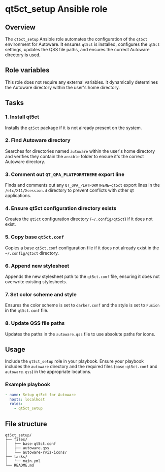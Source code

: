 # qt5ct_setup Ansible role

## Overview

The `qt5ct_setup` Ansible role automates the configuration of the `qt5ct` environment for Autoware. It ensures `qt5ct` is installed, configures the `qt5ct` settings, updates the QSS file paths, and ensures the correct Autoware directory is used.

## Role variables

This role does not require any external variables. It dynamically determines the Autoware directory within the user's home directory.

## Tasks

### 1. Install qt5ct

Installs the `qt5ct` package if it is not already present on the system.

### 2. Find Autoware directory

Searches for directories named `autoware` within the user's home directory and verifies they contain the `ansible` folder to ensure it's the correct Autoware directory.

### 3. Comment out `QT_QPA_PLATFORMTHEME` export line

Finds and comments out any `QT_QPA_PLATFORMTHEME=qt5ct` export lines in the `/etc/X11/Xsession.d` directory to prevent conflicts with other qt applications.

### 4. Ensure qt5ct configuration directory exists

Creates the `qt5ct` configuration directory (`~/.config/qt5ct`) if it does not exist.

### 5. Copy base `qt5ct.conf`

Copies a base `qt5ct.conf` configuration file if it does not already exist in the `~/.config/qt5ct` directory.

### 6. Append new stylesheet

Appends the new stylesheet path to the `qt5ct.conf` file, ensuring it does not overwrite existing stylesheets.

### 7. Set color scheme and style

Ensures the color scheme is set to `darker.conf` and the style is set to `Fusion` in the `qt5ct.conf` file.

### 8. Update QSS file paths

Updates the paths in the `autoware.qss` file to use absolute paths for icons.

## Usage

Include the `qt5ct_setup` role in your playbook. Ensure your playbook includes the `autoware` directory and the required files (`base-qt5ct.conf` and `autoware.qss`) in the appropriate locations.

### Example playbook

```yaml
- name: Setup qt5ct for Autoware
  hosts: localhost
  roles:
    - qt5ct_setup
```

## File structure

```
qt5ct_setup/
├── files/
│   ├── base-qt5ct.conf
│   ├── autoware.qss
│   └── autoware-rviz-icons/
├── tasks/
│   └── main.yml
└── README.md
```
